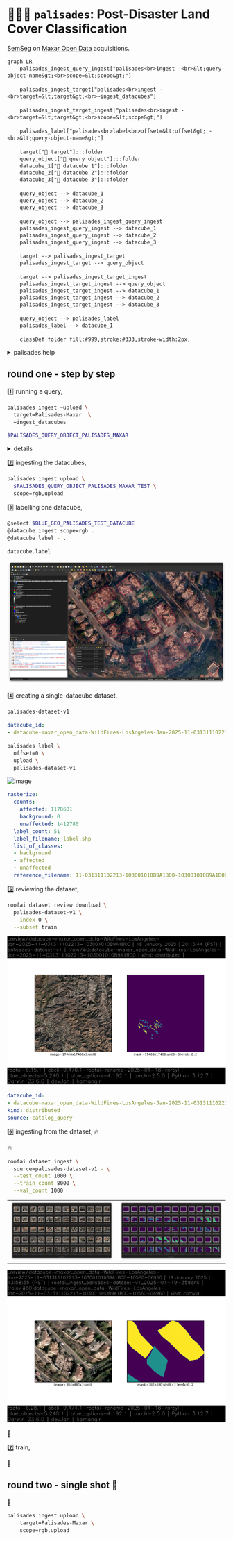 # 🧑🏽‍🚒 `palisades`: Post-Disaster Land Cover Classification

[SemSeg](https://github.com/kamangir/roofai) on [Maxar Open Data](https://github.com/kamangir/blue-geo/tree/main/blue_geo/catalog/maxar_open_data) acquisitions. 

```mermaid
graph LR
    palisades_ingest_query_ingest["palisades<br>ingest -<br>&lt;query-object-name&gt;<br>scope=&lt;scope&gt;"]

    palisades_ingest_target["palisades<br>ingest -<br>target=&lt;target&gt;<br>~ingest_datacubes"]

    palisades_ingest_target_ingest["palisades<br>ingest -<br>target=&lt;target&gt;<br>scope=&lt;scope&gt;"]

    palisades_label["palisades<br>label<br>offset=&lt;offset&gt; -<br>&lt;query-object-name&gt;"]

    target["🎯 target"]:::folder
    query_object["📂 query object"]:::folder
    datacube_1["🧊 datacube 1"]:::folder
    datacube_2["🧊 datacube 2"]:::folder
    datacube_3["🧊 datacube 3"]:::folder

    query_object --> datacube_1
    query_object --> datacube_2
    query_object --> datacube_3

    query_object --> palisades_ingest_query_ingest
    palisades_ingest_query_ingest --> datacube_1
    palisades_ingest_query_ingest --> datacube_2
    palisades_ingest_query_ingest --> datacube_3

    target --> palisades_ingest_target
    palisades_ingest_target --> query_object

    target --> palisades_ingest_target_ingest
    palisades_ingest_target_ingest --> query_object
    palisades_ingest_target_ingest --> datacube_1
    palisades_ingest_target_ingest --> datacube_2
    palisades_ingest_target_ingest --> datacube_3

    query_object --> palisades_label
    palisades_label --> datacube_1

    classDef folder fill:#999,stroke:#333,stroke-width:2px;
```

<details>
<summary>palisades help</summary>

```bash
palisades \
	ingest \
	[~download,dryrun] \
	[target=<target> | <query-object-name>] \
	[~ingest_datacubes | ~copy_template,dryrun,overwrite,scope=<scope>,upload]
 . ingest <target>.
   target: Brown-Mountain-Truck-Trail | Brown-Mountain-Truck-Trail-all | Brown-Mountain-Truck-Trail-test | Palisades-Maxar | Palisades-Maxar-test
   scope: all + metadata + raster + rgb + rgbx + <.jp2> + <.tif> + <.tiff>
      all: ALL files.
      metadata (default): any < 1 MB.
      raster: all raster.
      rgb: rgb.
      rgbx: rgb and what is needed to build rgb.
      <suffix>: any *<suffix>.
```

</details>


## round one - step by step

1️⃣ running a query,

```bash
palisades ingest ~upload \
  target=Palisades-Maxar  \
  ~ingest_datacubes
```

```bash
$PALISADES_QUERY_OBJECT_PALISADES_MAXAR
```

<details>
<summary>details</summary>

```yaml
datacube_id:
- datacube-maxar_open_data-WildFires-LosAngeles-Jan-2025-11-031311102212-103001010B9A1B00
- datacube-maxar_open_data-WildFires-LosAngeles-Jan-2025-11-031311102213-103001010B9A1B00
- datacube-maxar_open_data-WildFires-LosAngeles-Jan-2025-11-031311102212-103001010C7D2D00
- datacube-maxar_open_data-WildFires-LosAngeles-Jan-2025-11-031311102213-103001010C7D2D00
- datacube-maxar_open_data-WildFires-LosAngeles-Jan-2025-11-031311102212-10400100A06B8000
- datacube-maxar_open_data-WildFires-LosAngeles-Jan-2025-11-031311102213-10400100A06B8000
- datacube-maxar_open_data-WildFires-LosAngeles-Jan-2025-11-031311102212-10400100A0B73800
- datacube-maxar_open_data-WildFires-LosAngeles-Jan-2025-11-031311102213-10400100A0B73800
- datacube-maxar_open_data-WildFires-LosAngeles-Jan-2025-11-031311102212-10400100A1AFE700
- datacube-maxar_open_data-WildFires-LosAngeles-Jan-2025-11-031311102213-10400100A1AFE700
```

Also ingested `Palisades-Maxar-test` into `$PALISADES_QUERY_OBJECT_PALISADES_MAXAR_TEST`.

```yaml
datacube_id:
- datacube-maxar_open_data-WildFires-LosAngeles-Jan-2025-11-031311102212-103001010B9A1B00
- datacube-maxar_open_data-WildFires-LosAngeles-Jan-2025-11-031311102213-103001010B9A1B00
```

</details>

2️⃣ ingesting the datacubes,

```bash
palisades ingest upload \
  $PALISADES_QUERY_OBJECT_PALISADES_MAXAR_TEST \
  scope=rgb,upload
```

3️⃣ labelling one datacube,

```bash
@select $BLUE_GEO_PALISADES_TEST_DATACUBE
@datacube ingest scope=rgb .
@datacube label - .
```

```python
datacube.label
```

![image](https://github.com/kamangir/assets/blob/main/palisades/QGIS-datacube-label.png?raw=true)

4️⃣ creating a single-datacube dataset,

```bash
palisades-dataset-v1
```

```yaml
datacube_id:
- datacube-maxar_open_data-WildFires-LosAngeles-Jan-2025-11-031311102213-103001010B9A1B00
```

```bash
palisades label \
  offset=0 \
  upload \
  palisades-dataset-v1
```


![image](https://github.com/kamangir/assets/blob/main/palisades/palisades-dataset.png?raw=true)

```yaml
rasterize:
  counts:
    affected: 1178601
    background: 0
    unaffected: 1412780
  label_count: 51
  label_filename: label.shp
  list_of_classes:
  - background
  - affected
  - unaffected
  reference_filename: 11-031311102213-103001010B9A1B00-103001010B9A1B00-visual.tif
```

5️⃣ reviewing the dataset,

```bash
roofai dataset review download \
  palisades-dataset-v1 \
  --index 0 \
  --subset train
```

![image](https://github.com/kamangir/assets/blob/main/palisades/datacube-maxar_open_data-WildFires-LosAngeles-Jan-2025-11-031311102213-103001010B9A1B00.png?raw=true)

```yaml
datacube_id:
- datacube-maxar_open_data-WildFires-LosAngeles-Jan-2025-11-031311102213-103001010B9A1B00
kind: distributed
source: catalog_query
```

6️⃣ ingesting from the dataset, 🔥

🔥

```bash
roofai dataset ingest \
  source=palisades-dataset-v1 - \
  --test_count 1000 \
  --train_count 8000 \
  --val_count 1000
```

| | |
|-|-|
| ![image](https://github.com/kamangir/assets/blob/main/palisades/roofai_ingest_palisades-dataset-v1_2025-01-19-tew1po/data.png?raw=true) | ![image](https://github.com/kamangir/assets/blob/main/palisades/roofai_ingest_palisades-dataset-v1_2025-01-19-tew1po/label.png?raw=true) |

![image](https://github.com/kamangir/assets/blob/main/palisades/roofai_ingest_palisades-dataset-v1_2025-01-19-358cnk/datacube-maxar_open_data-WildFires-LosAngeles-Jan-2025-11-031311102213-103001010B9A1B00-10560-06960.png?raw=true)

🚧

7️⃣ train,

🚧

## round two - single shot 🚧

🚧

```bash
palisades ingest upload \
	target=Palisades-Maxar \
	scope=rgb,upload
```
